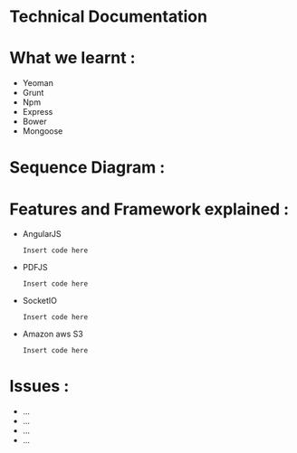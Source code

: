 Technical Documentation
=======================

# What we learnt :

* Yeoman
* Grunt
* Npm
* Express
* Bower
* Mongoose

# Sequence Diagram :

# Features and Framework explained :

* AngularJS
  
  ```
  Insert code here
  ```

* PDFJS
 
  ```
  Insert code here
  ```

* SocketIO 

  ```
  Insert code here
  ```

* Amazon aws S3

  ```
  Insert code here
  ```

# Issues : 
 * ...
 * ...
 * ...
 * ...

